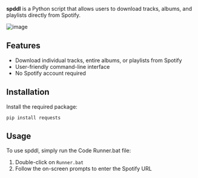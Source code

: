 **spddl** is a Python script that allows users to download tracks, albums, and playlists directly from Spotify.

![image](https://github.com/user-attachments/assets/5e23249e-f6bf-48d9-815f-5af8608c5128)

## Features

- Download individual tracks, entire albums, or playlists from Spotify
- User-friendly command-line interface
- No Spotify account required

## Installation

Install the required package:

```
pip install requests
```

## Usage

To use spddl, simply run the Code Runner.bat file:

1. Double-click on `Runner.bat`
2. Follow the on-screen prompts to enter the Spotify URL
